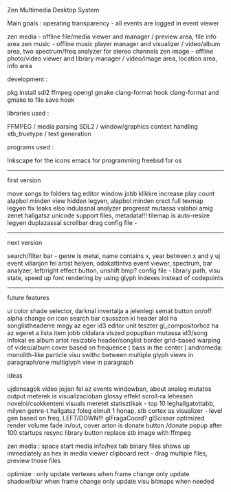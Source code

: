 Zen Multimedia Desktop System

Main goals : operating transparency - all events are logged in event viewer

zen media - offline file/media viewer and manager / preview area, file info area
zen music - offline music player manager and visualizer / video/album area, two spectrum/freq analyzer for stereo channels
zen image - offline photo/video viewer and library manager / video/image area, location area, info area

development :

pkg install sdl2 ffmpeg opengl gmake clang-format
hook clang-format and gmake to file save hook

libraries used :

FFMPEG / media parsing
SDL2 / window/graphics context handling
stb_truetype / text generation

programs used :

Inkscape for the icons
emacs for programming
freebsd for os

---

first version

move songs to folders
tag editor window jobb klikkre
increase play count
alapbol minden view hidden legyen, alapbol minden crect full texmap legyen
fix leaks
elso indulasnal analyzer progresst mutassa valahol amig zenet hallgatsz
unicode support files, metadata!!!
tilemap is auto-resize legyen duplazassal
scrollbar drag
config file - 

---

next version

search/filter bar - genre is metal, name contains x, year between x and y
uj event villanjon fel artist helyen, odakattintva event viewer, 
spectrum, bar analyzer, left/right effect button, unshift bmp?
config file - library path, visu state,
speed up font rendering by using glyph indexes instead of codepoints

---

future features

ui color shade selector, darknal invertalja a jelenlegi semat
button on/off alpha change on icon
search bar csusszon ki header alol ha songlistheaderre megy az eger
id3 editor
unit teszter gl_compositorhoz
ha az egeret a lista item jobb oldalara viszed popupban mutassa id3/song infokat es album artot
resizable header/songlist border
grid-based warping of video/album cover based on frequence ( bass in the center )
andromeda:  monolith-like particle visu
swithc between multiple glyph views in paragraph/one multiglyph view in paragraph  

ideas

ujdonsagok video jojjon fel az events windowban, about
analog mutatos output meterek is visualizacioban
glossy effekt
scroll-ra lehessen novelni/csokkenteni visuals meretet
statisztikak - top 10 leghallgatottabb, milyen genre-t hallgatsz foleg elmult 1 honap, stb
cortex as visualizer - level gen based on freq, LEFT/DOWN!!!
glFragaCoord? glScissor optimized render
volume fade in/out, cover arton is
donate button /donate popup after 100 startups
resync library button
replace stb image with ffmpeg

zen media :
space start media
info/hex tab
binary files shows up immediately as hex in media viewer
clipboard rect - drag multiple files, preview those files

optimize :
only update vertexes when frame change
only update shadow/blur when frame change
only update visu bitmaps when needed